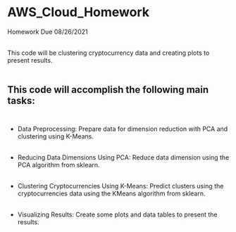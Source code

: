 # AWS_Cloud_Homework

Homework Due 08/26/2021</br></br>

This code will be clustering cryptocurrency data and creating plots to present results.</br></br>

## This code will accomplish the following main tasks:</br></br>

- Data Preprocessing: Prepare data for dimension reduction with PCA and clustering using K-Means.</br></br>

- Reducing Data Dimensions Using PCA: Reduce data dimension using the PCA algorithm from sklearn.</br></br>

- Clustering Cryptocurrencies Using K-Means: Predict clusters using the cryptocurrencies data using the KMeans algorithm from sklearn.</br></br>

- Visualizing Results: Create some plots and data tables to present the results.
